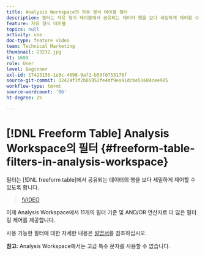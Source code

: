 ```yaml
---
title: Analysis Workspace의 자유 형식 테이블 필터
description: 필터는 자유 형식 테이블에서 공유되는 데이터 행을 보다 세밀하게 제어할 수 있도록 합니다.
feature: 자유 형식 테이블
topics: null
activity: use
doc-type: feature video
team: Technical Marketing
thumbnail: 23232.jpg
kt: 1699
role: User
level: Beginner
exl-id: 17423156-1e0c-4698-9af2-b59f0753176f
source-git-commit: 32424f3f2b05952fe4df9ea91dcbe51684cee905
workflow-type: tm+mt
source-wordcount: '86'
ht-degree: 2%

---
```


# [!DNL Freeform Table] Analysis Workspace의 필터 {#freeform-table-filters-in-analysis-workspace}

필터는 [!DNL freeform table]에서 공유되는 데이터의 행을 보다 세밀하게 제어할 수 있도록 합니다.

>[!VIDEO](https://video.tv.adobe.com/v/23232/?quality=12)

이제 Analysis Workspace에서 11개의 필터 기준 및 AND/OR 연산자로 더 많은 필터링 제어를 제공합니다.

사용 가능한 필터에 대한 자세한 내용은 [설명서](https://marketing.adobe.com/resources/help/en_US/analytics/analysis-workspace/pagination_filtering_sorting.html)를 참조하십시오.

**참고:** Analysis Workspace에서는 고급 특수 문자를 사용할 수 없습니다.
